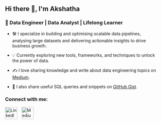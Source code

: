 ## Hi there 👋, I'm Akshatha

### 🚀 Data Engineer | Data Analyst | Lifelong Learner

<!--
**aakshatha02/aakshatha02** is a ✨ _special_ ✨ repository because its `README.md` (this file) appears on your GitHub profile.

Here are some ideas to get you started:

- 🔭 I’m currently working on ...
- 🌱 I’m currently learning ...
- 👯 I’m looking to collaborate on ...
- 🤔 I’m looking for help with ...
- 💬 Ask me about ...
- 📫 How to reach me: ...
- 😄 Pronouns: ...
- ⚡ Fun fact: ...
-->

- 🛠️ I specialize in building and optimising scalable data pipelines, analysing large datasets and delivering actionable insights to drive business growth.
  
- 💡 Currently exploring new tools, frameworks, and techniques to unlock the power of data.
  
- ✍️ I love sharing knowledge and write about data engineering topics on [Medium](https://medium.com/@akshathakulal).
  
- 💾 I also share useful SQL queries and snippets on [GitHub Gist](https://gist.github.com/aakshatha02).

### Connect with me:

<a href="https://www.linkedin.com/in/akshatha-aa7410132/" target="_blank" style="text-decoration: none;">
  <img src="https://img.icons8.com/fluency/48/null/linkedin.png" alt="LinkedIn" style="height: 40px; width: 40px; margin-right: 10px;"/>
</a>
<a href="https://medium.com/@akshathakulal" target="_blank" style="text-decoration: none;">
  <img src="https://img.icons8.com/ios-filled/50/808080/medium-new.png" alt="Medium" style="height: 40px; width: 40px;"/>
</a>




